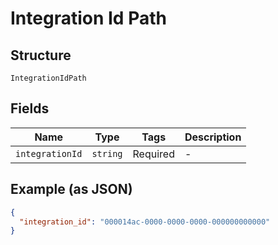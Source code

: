 
# Integration Id Path

## Structure

`IntegrationIdPath`

## Fields

| Name | Type | Tags | Description |
|  --- | --- | --- | --- |
| `integrationId` | `string` | Required | - |

## Example (as JSON)

```json
{
  "integration_id": "000014ac-0000-0000-0000-000000000000"
}
```

